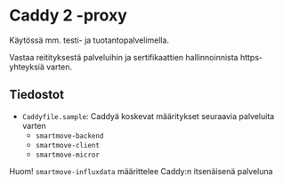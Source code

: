 # Caddy 2 -proxy

Käytössä mm. testi- ja tuotantopalvelimella.

Vastaa reitityksestä palveluihin ja sertifikaattien hallinnoinnista https-yhteyksiä varten.

## Tiedostot

- `Caddyfile.sample`: Caddyä koskevat määritykset seuraavia palveluita varten
  - `smartmove-backend`
  - `smartmove-client`
  - `smartmove-micror`

Huom! `smartmove-influxdata` määrittelee Caddy:n itsenäisenä palveluna
